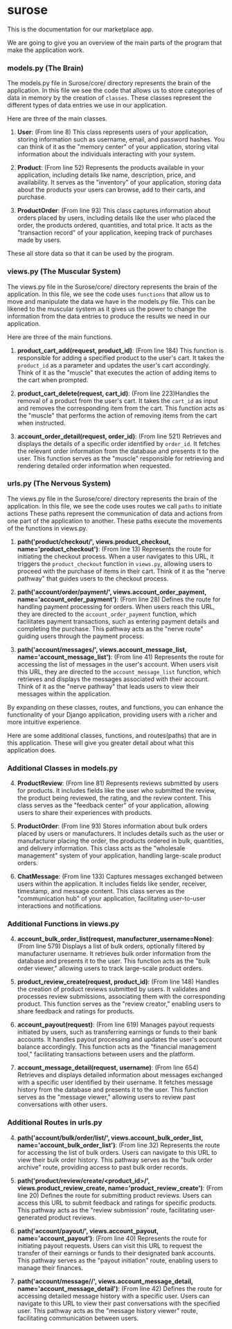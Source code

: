 # surose
This is the documentation for our marketplace app.

We are going to give you an overview of the main parts of the program that make the application work. 

### models.py (The Brain)
The models.py file in Surose/core/ directory represents the brain of the application.  In this file we see the code that allows us to store categories of data in memory by the creation of `classes`.  These classes represent the different types of data entries we use in our application.

Here are three of the main classes.
1. **User**:  (From line 8) This class represents users of your application, storing information such as username, email, and password hashes. You can think of it as the "memory center" of your application, storing vital information about the individuals interacting with your system.

2. **Product**: (From line 52) Represents the products available in your application, including details like name, description, price, and availability. It serves as the "inventory" of your application, storing data about the products your users can browse, add to their carts, and purchase.

3. **ProductOrder**: (From line 93) This class captures information about orders placed by users, including details like the user who placed the order, the products ordered, quantities, and total price. It acts as the "transaction record" of your application, keeping track of purchases made by users.

These all store data so that it can be used by the program.

### views.py (The Muscular System)
The views.py file in the Surose/core/ directory represents the brain of the application.  In this file, we see the code uses `functions` that allow us to move and manipulate the data we have in the models.py file.  This can be likened to the muscular system as it gives us the power to change the information from the data entries to produce the results we need in our application.

Here are three of the main functions.
1. **product_cart_add(request, product_id)**: (From line 184) This function is responsible for adding a specified product to the user's cart. It takes the `product_id` as a parameter and updates the user's cart accordingly. Think of it as the "muscle" that executes the action of adding items to the cart when prompted.

2. **product_cart_delete(request, cart_id)**: (From line 223)Handles the removal of a product from the user's cart. It takes the `cart_id` as input and removes the corresponding item from the cart. This function acts as the "muscle" that performs the action of removing items from the cart when instructed.

3. **account_order_detail(request, order_id)**: (From line 521) Retrieves and displays the details of a specific order identified by `order_id`. It fetches the relevant order information from the database and presents it to the user. This function serves as the "muscle" responsible for retrieving and rendering detailed order information when requested.

### urls.py (The Nervous System)

The views.py file in the Surose/core/ directory represents the brain of the application.  In this file, we see the code uses routes we call `paths` to initiate actions  These paths represent the communication of data and actions from one part of the application to another.  These paths execute the movements of the functions in views.py.

1. **path('product/checkout/', views.product_checkout, name='product_checkout')**:  (From line 13)   Represents the route for initiating the checkout process. When a user navigates to this URL, it triggers the `product_checkout` function in `views.py`, allowing users to proceed with the purchase of items in their cart. Think of it as the "nerve pathway" that guides users to the checkout process.

2. **path('account/order/payment/', views.account_order_payment, name='account_order_payment')**:  (From line 28) Defines the route for handling payment processing for orders. When users reach this URL, they are directed to the `account_order_payment` function, which facilitates payment transactions, such as entering payment details and completing the purchase. This pathway acts as the "nerve route" guiding users through the payment process.

3. **path('account/messages/', views.account_message_list, name='account_message_list')**:  (From line 41) Represents the route for accessing the list of messages in the user's account. When users visit this URL, they are directed to the `account_message_list` function, which retrieves and displays the messages associated with their account. Think of it as the "nerve pathway" that leads users to view their messages within the application.

By expanding on these classes, routes, and functions, you can enhance the functionality of your Django application, providing users with a richer and more intuitive experience.


Here are some additional classes, functions, and routes(paths) that are in this application.  These will give you greater detail about what this application does.


### Additional Classes in models.py

4. **ProductReview**:  (From line 81) Represents reviews submitted by users for products. It includes fields like the user who submitted the review, the product being reviewed, the rating, and the review content. This class serves as the "feedback center" of your application, allowing users to share their experiences with products.

5. **ProductOrder**:  (From line 93) Stores information about bulk orders placed by users or manufacturers. It includes details such as the user or manufacturer placing the order, the products ordered in bulk, quantities, and delivery information. This class acts as the "wholesale management" system of your application, handling large-scale product orders.

6. **ChatMessage**:   (From line 133) Captures messages exchanged between users within the application. It includes fields like sender, receiver, timestamp, and message content. This class serves as the "communication hub" of your application, facilitating user-to-user interactions and notifications.



### Additional Functions in views.py

4. **account_bulk_order_list(request, manufacturer_username=None)**:  (From line 579) Displays a list of bulk orders, optionally filtered by manufacturer username. It retrieves bulk order information from the database and presents it to the user. This function acts as the "bulk order viewer," allowing users to track large-scale product orders.

5. **product_review_create(request, product_id)**:  (From line 148) Handles the creation of product reviews submitted by users. It validates and processes review submissions, associating them with the corresponding product. This function serves as the "review creator," enabling users to share feedback and ratings for products.

6. **account_payout(request)**:  (From line 619) Manages payout requests initiated by users, such as transferring earnings or funds to their bank accounts. It handles payout processing and updates the user's account balance accordingly. This function acts as the "financial management tool," facilitating transactions between users and the platform.

7. **account_message_detail(request, username)**:  (From line 654) Retrieves and displays detailed information about messages exchanged with a specific user identified by their username. It fetches message history from the database and presents it to the user. This function serves as the "message viewer," allowing users to review past conversations with other users.

### Additional Routes in urls.py

4. **path('account/bulk/order/list/', views.account_bulk_order_list, name='account_bulk_order_list')**:   (From line 32) Represents the route for accessing the list of bulk orders. Users can navigate to this URL to view their bulk order history. This pathway serves as the "bulk order archive" route, providing access to past bulk order records.

5. **path('product/review/create/<product_id>/', views.product_review_create, name='product_review_create')**: (From line 20) Defines the route for submitting product reviews. Users can access this URL to submit feedback and ratings for specific products. This pathway acts as the "review submission" route, facilitating user-generated product reviews.

6. **path('account/payout/', views.account_payout, name='account_payout')**:  (From line 40) Represents the route for initiating payout requests. Users can visit this URL to request the transfer of their earnings or funds to their designated bank accounts. This pathway serves as the "payout initiation" route, enabling users to manage their finances.

7. **path('account/message/<username>/', views.account_message_detail, name='account_message_detail')**: (From line 42) Defines the route for accessing detailed message history with a specific user. Users can navigate to this URL to view their past conversations with the specified user. This pathway acts as the "message history viewer" route, facilitating communication between users.
